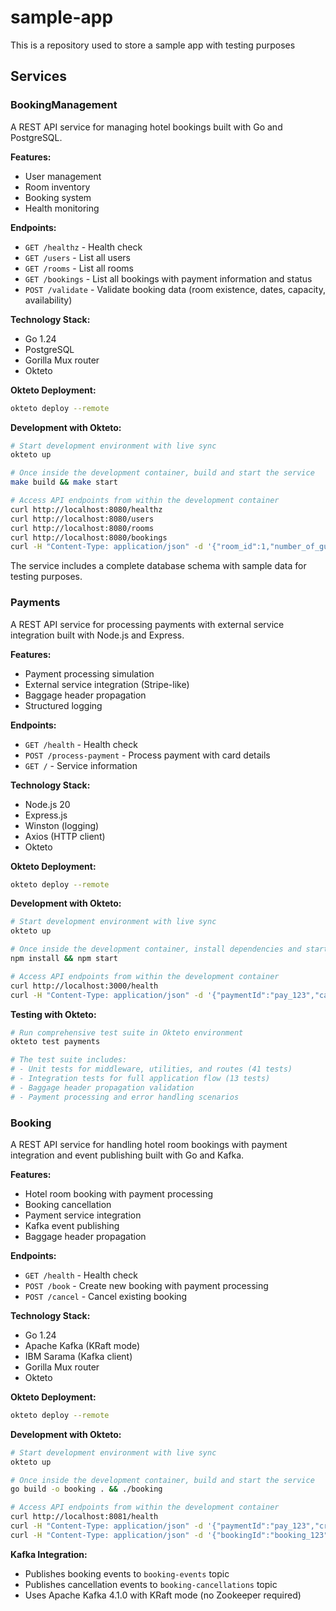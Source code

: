 # sample-app
This is a repository used to store a sample app with testing purposes

## Services

### BookingManagement

A REST API service for managing hotel bookings built with Go and PostgreSQL.

**Features:**
- User management
- Room inventory
- Booking system
- Health monitoring

**Endpoints:**
- `GET /healthz` - Health check
- `GET /users` - List all users
- `GET /rooms` - List all rooms
- `GET /bookings` - List all bookings with payment information and status
- `POST /validate` - Validate booking data (room existence, dates, capacity, availability)

**Technology Stack:**
- Go 1.24
- PostgreSQL
- Gorilla Mux router
- Okteto

**Okteto Deployment:**
```bash
okteto deploy --remote
```

**Development with Okteto:**
```bash
# Start development environment with live sync
okteto up

# Once inside the development container, build and start the service
make build && make start

# Access API endpoints from within the development container
curl http://localhost:8080/healthz
curl http://localhost:8080/users
curl http://localhost:8080/rooms
curl http://localhost:8080/bookings
curl -H "Content-Type: application/json" -d '{"room_id":1,"number_of_guests":2,"start_date":"2025-01-15T00:00:00Z","end_date":"2025-01-18T00:00:00Z"}' http://localhost:8080/validate
```

The service includes a complete database schema with sample data for testing purposes.

### Payments

A REST API service for processing payments with external service integration built with Node.js and Express.

**Features:**
- Payment processing simulation
- External service integration (Stripe-like)
- Baggage header propagation
- Structured logging

**Endpoints:**
- `GET /health` - Health check
- `POST /process-payment` - Process payment with card details
- `GET /` - Service information

**Technology Stack:**
- Node.js 20
- Express.js
- Winston (logging)
- Axios (HTTP client)
- Okteto

**Okteto Deployment:**
```bash
okteto deploy --remote
```

**Development with Okteto:**
```bash
# Start development environment with live sync
okteto up

# Once inside the development container, install dependencies and start
npm install && npm start

# Access API endpoints from within the development container
curl http://localhost:3000/health
curl -H "Content-Type: application/json" -d '{"paymentId":"pay_123","cardNumber":"4242424242424242"}' http://localhost:3000/process-payment
```

**Testing with Okteto:**
```bash
# Run comprehensive test suite in Okteto environment
okteto test payments

# The test suite includes:
# - Unit tests for middleware, utilities, and routes (41 tests)
# - Integration tests for full application flow (13 tests)
# - Baggage header propagation validation
# - Payment processing and error handling scenarios
```

### Booking

A REST API service for handling hotel room bookings with payment integration and event publishing built with Go and Kafka.

**Features:**
- Hotel room booking with payment processing
- Booking cancellation
- Payment service integration
- Kafka event publishing
- Baggage header propagation

**Endpoints:**
- `GET /health` - Health check
- `POST /book` - Create new booking with payment processing
- `POST /cancel` - Cancel existing booking

**Technology Stack:**
- Go 1.24
- Apache Kafka (KRaft mode)
- IBM Sarama (Kafka client)
- Gorilla Mux router
- Okteto

**Okteto Deployment:**
```bash
okteto deploy --remote
```

**Development with Okteto:**
```bash
# Start development environment with live sync
okteto up

# Once inside the development container, build and start the service
go build -o booking . && ./booking

# Access API endpoints from within the development container
curl http://localhost:8081/health
curl -H "Content-Type: application/json" -d '{"paymentId":"pay_123","creditCardNumber":"4532015112830366","roomId":"room_101","userId":"user_1","guests":2,"startDate":"2025-10-15T15:00:00Z","endDate":"2025-10-18T11:00:00Z"}' http://localhost:8081/book
curl -H "Content-Type: application/json" -d '{"bookingId":"booking_123","userId":"user_1"}' http://localhost:8081/cancel
```

**Kafka Integration:**
- Publishes booking events to `booking-events` topic
- Publishes cancellation events to `booking-cancellations` topic
- Uses Apache Kafka 4.1.0 with KRaft mode (no Zookeeper required)
